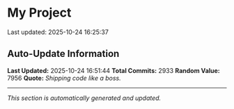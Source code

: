 # My Project


Last updated: 2025-10-24 16:25:37




























































































































































































































































































































































































































































































































































































































































































































































































































































































































































































































































































































































































































































































































































































































































































































































































































































































































































































































































































































































































































































































































































































































































































































































































































































































































































































































































































































































































































































































































































































































































































































































































































































































































































































































































## Auto-Update Information

**Last Updated:** 2025-10-24 16:51:44
**Total Commits:** 2933
**Random Value:** 7956
**Quote:** _Shipping code like a boss._

---
_This section is automatically generated and updated._